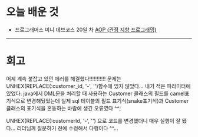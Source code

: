 # 오늘 배운 것

- 프로그래머스 미니 데브코스 20일 차 [AOP (관점 지향 프로그래밍)](https://github.com/suran-kim/cnu_backend_TIL/blob/edbc334339850ada95ffbc267fbdd9085920e1ea/Study/Spring/%5BSpring%20Boot%5D%20Data%20Source%EC%99%80%20Jdbc%20Template.md)

---

# 회고

어제 계속 붙잡고 있던 에러를 해결했다!!!!!!!!!!!
문제는 UNHEX(REPLACE(:customer_id, '-', '')함수에 있지 않았다...  내가 적은 파라미터에 있었다.
java에서 DML문을 처리할 때 사용하는 Customer 클래스의 필드를 camel표기식으로 변경해뒀었는데 
실제 sql 테이블의 필드 표기식(snake표기식)과 Customer 클래스의 표기식을 혼동하는 바람에 생긴 오류였다 ^^;

UNHEX(REPLACE(:customerId, '-', '') 으로 코드를 변경했더니 매우 실행이 잘 됐다... 리더님께 질문하기 전에 수정해서 다행이다 ^^...